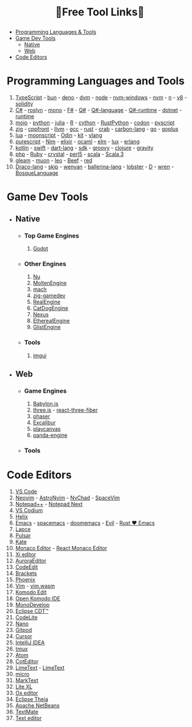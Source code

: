 # <p align="center">🔖Free Tool Links📝</p>

- [Programming Languages & Tools](#programming-languages-and-tools)
- [Game Dev Tools](#game-dev-tools)
  - [Native](#native)
  - [Web](#web)
- [Code Editors](#code-editors)

# Programming Languages and Tools

1. [TypeScript](https://github.com/microsoft/TypeScript) - [bun](https://github.com/oven-sh/bun) - [deno](https://github.com/denoland/deno) - [dvm](https://github.com/justjavac/dvm) - [node](https://github.com/nodejs/node) - [nvm-windows](https://github.com/coreybutler/nvm-windows) - [nvm](https://github.com/nvm-sh/nvm) - [n](https://github.com/tj/n) - [v8](https://github.com/v8/v8) - [solidity](https://github.com/ethereum/solidity)
2. [C#](https://github.com/dotnet/csharplang) - [roslyn](https://github.com/dotnet/roslyn) - [mono](https://github.com/mono/mono) - [F#](https://github.com/dotnet/fsharp) - [Q#](https://github.com/microsoft/qsharp) - [Q#-language](https://github.com/microsoft/qsharp-language) - [Q#-runtime](https://github.com/microsoft/qsharp-runtime) - [dotnet](https://github.com/dotnet/dotnet) - [runtime](https://github.com/dotnet/runtime)
3. [mojo](https://github.com/modularml/mojo) - [python](https://github.com/python/cpython) - [julia](https://github.com/JuliaLang/julia) - [R](https://github.com/wch/r-source) - [cython](https://github.com/cython/cython) - [RustPython](https://github.com/RustPython/RustPython) - [codon](https://github.com/exaloop/codon) - [pyscript](https://github.com/pyscript/pyscript)
4. [zig](https://github.com/ziglang/zig) - [cppfront](https://github.com/hsutter/cppfront) - [llvm](https://github.com/llvm/llvm-project) - [gcc](https://github.com/gcc-mirror/gcc) - [rust](https://github.com/rust-lang/rust) - [crab](https://github.com/crablang/crab) - [carbon-lang](https://github.com/carbon-language/carbon-lang) - [go](https://github.com/golang/go) - [goplus](https://github.com/goplus/gop)
5. [lua](https://github.com/lua/lua) - [moonscript](https://github.com/leafo/moonscript) - [Odin](https://github.com/odin-lang/Odin) - [kit](https://github.com/kitlang/kit) - [vlang](https://github.com/vlang/v)
6. [purescript](https://github.com/purescript/purescript) - [Nim](https://github.com/nim-lang/Nim) - [elixir](https://github.com/elixir-lang/elixir) - [ocaml](https://github.com/ocaml/ocaml) - [elm](https://github.com/elm/compiler) - [lux](https://github.com/LuxLang/lux) - [erlang](https://github.com/erlang/otp)
7. [kotlin](https://github.com/JetBrains/kotlin) - [swift](https://github.com/apple/swift) - [dart-lang](https://github.com/dart-lang/language) - [sdk](https://github.com/dart-lang/sdk) - [groovy](https://github.com/apache/groovy) - [clojure](https://github.com/clojure/clojure) - [gravity](https://github.com/marcobambini/gravity)
8. [php](https://github.com/php/php-src) - [Ruby](https://github.com/ruby/ruby) - [crystal](https://github.com/crystal-lang/crystal) - [perl5](https://github.com/Perl/perl5) - [scala](https://github.com/scala/scala) - [Scala 3](https://github.com/lampepfl/dotty)
9. [gleam](https://github.com/gleam-lang/gleam) - [muon](https://github.com/nickmqb/muon) - [leo](https://github.com/AleoHQ/leo) - [Beef](https://github.com/beefytech/Beef) - [red](https://github.com/red/red)
10. [Draco-lang](https://github.com/Draco-lang/Compiler) - [skip](https://github.com/skiplang/skip) - [wenyan](https://github.com/wenyan-lang/wenyan) - [ballerina-lang](https://github.com/ballerina-platform/ballerina-lang) - [lobster](https://github.com/aardappel/lobster) - [D](https://github.com/dlang/dmd) - [wren](https://github.com/wren-lang/wren) - [BosqueLanguage](https://github.com/BosqueLanguage/BosqueCore)

# Game Dev Tools

- ## Native

  - ### Top Game Engines

    1. [Godot](https://github.com/godotengine/godot)

  - ### Other Engines

    1. [Nu](https://github.com/bryanedds/Nu)
    2. [MoltenEngine](https://github.com/Syncaidius/MoltenEngine)
    3. [mach](https://github.com/hexops/mach)
    4. [zig-gamedev](https://github.com/michal-z/zig-gamedev)
    5. [RealEngine](https://github.com/zhaijialong/RealEngine)
    6. [CatDogEngine](https://github.com/CatDogEngine/CatDogEngine)
    7. [Nexus](https://github.com/TheSpectreZ/Nexus)
    8. [EtherealEngine](https://github.com/volcoma/EtherealEngine)
    9. [GlistEngine](https://github.com/GlistEngine/GlistEngine)

  - ### Tools
    1. [imgui](https://github.com/ocornut/imgui)

- ## Web

  - ### Game Engines

    1. [Babylon.js](https://github.com/BabylonJS/Babylon.js)
    2. [three.js](https://github.com/mrdoob/three.js) - [react-three-fiber](https://github.com/pmndrs/react-three-fiber)
    3. [phaser](https://github.com/photonstorm/phaser)
    4. [Excalibur](https://github.com/excaliburjs/Excalibur)
    5. [playcanvas](https://github.com/playcanvas/engine)
    6. [panda-engine](https://github.com/ekelokorpi/panda-engine)

  - ### Tools

# Code Editors

1. [VS Code](https://github.com/microsoft/vscode)
2. [Neovim](https://github.com/neovim/neovim) - [AstroNvim](https://github.com/AstroNvim/AstroNvim) - [NvChad](https://github.com/NvChad/NvChad) - [SpaceVim](https://github.com/SpaceVim/SpaceVim)
3. [Notepad++](https://github.com/notepad-plus-plus/notepad-plus-plus) - [Notepad Next](https://github.com/dail8859/NotepadNext)
4. [VS Codium](https://github.com/VSCodium/vscodium)
5. [Helix](https://github.com/helix-editor/helix)
6. [Emacs](https://github.com/emacs-mirror/emacs) - [spacemacs](https://github.com/syl20bnr/spacemacs) - [doomemacs](https://github.com/doomemacs/doomemacs) - [Evil](https://github.com/emacs-evil/evil) - [Rust ❤️ Emacs](https://github.com/remacs/remacs)
7. [Lapce](https://github.com/lapce/lapce)
8. [Pulsar](https://github.com/pulsar-edit/pulsar)
9. [Kate](https://github.com/KDE/kate)
10. [Monaco Editor](https://github.com/microsoft/monaco-editor) - [React Monaco Editor](https://github.com/react-monaco-editor/react-monaco-editor)
11. [Xi editor](https://github.com/xi-editor/xi-editor)
12. [AuroraEditor](https://github.com/AuroraEditor/AuroraEditor)
13. [CodeEdit](https://github.com/CodeEditApp/CodeEdit)
14. [Brackets](https://github.com/brackets-cont/brackets)
15. [Phoenix](https://github.com/phcode-dev/phoenix)
16. [Vim](https://github.com/vim/vim) - [vim.wasm](https://github.com/rhysd/vim.wasm)
17. [Komodo Edit](https://github.com/Komodo/KomodoEdit)
18. [Open Komodo IDE](https://github.com/ActiveState/OpenKomodoIDE)
19. [MonoDevelop](https://github.com/mono/monodevelop)
20. [Eclipse CDT™](https://github.com/eclipse-cdt/cdt)
21. [CodeLite](https://github.com/eranif/codelite)
22. [Nano](https://github.com/madnight/nano)
23. [Gitpod](https://github.com/gitpod-io/gitpod)
24. [Cursor](https://github.com/getcursor/cursor)
25. [IntelliJ IDEA](https://github.com/JetBrains/intellij-community)
26. [tmux](https://github.com/tmux/tmux)
27. [Atom](https://github.com/atom/atom)
28. [CotEditor](https://github.com/coteditor/CotEditor)
29. [LimeText](https://github.com/limetext/lime) - [LimeText](https://github.com/limetext/backend)
30. [micro](https://github.com/zyedidia/micro)
31. [MarkText](https://github.com/marktext/marktext)
32. [Lite XL](https://github.com/lite-xl/lite-xl)
33. [Ox editor](https://github.com/curlpipe/ox)
34. [Eclipse Theia](https://github.com/eclipse-theia/theia)
35. [Apache NetBeans](https://github.com/apache/netbeans)
36. [TextMate](https://github.com/textmate/textmate)
37. [Text editor](https://github.com/JonSeijo/text-editor)
